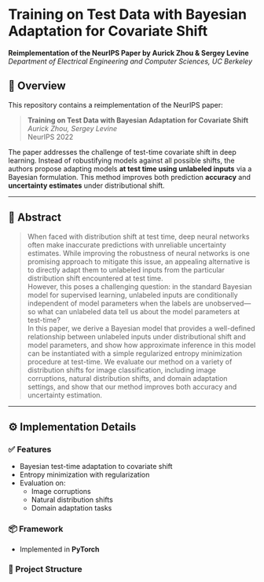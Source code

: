 # Training on Test Data with Bayesian Adaptation for Covariate Shift

**Reimplementation of the NeurIPS Paper by Aurick Zhou & Sergey Levine**  
*Department of Electrical Engineering and Computer Sciences, UC Berkeley*

## 📌 Overview

This repository contains a reimplementation of the NeurIPS paper:

> **Training on Test Data with Bayesian Adaptation for Covariate Shift**  
> *Aurick Zhou, Sergey Levine*  
> NeurIPS 2022

The paper addresses the challenge of test-time covariate shift in deep learning. Instead of robustifying models against all possible shifts, the authors propose adapting models **at test time using unlabeled inputs** via a Bayesian formulation. This method improves both prediction **accuracy** and **uncertainty estimates** under distributional shift.

---

## 🧠 Abstract

> When faced with distribution shift at test time, deep neural networks often make inaccurate predictions with unreliable uncertainty estimates. While improving the robustness of neural networks is one promising approach to mitigate this issue, an appealing alternative is to directly adapt them to unlabeled inputs from the particular distribution shift encountered at test time.  
> However, this poses a challenging question: in the standard Bayesian model for supervised learning, unlabeled inputs are conditionally independent of model parameters when the labels are unobserved—so what can unlabeled data tell us about the model parameters at test-time?  
> In this paper, we derive a Bayesian model that provides a well-defined relationship between unlabeled inputs under distributional shift and model parameters, and show how approximate inference in this model can be instantiated with a simple regularized entropy minimization procedure at test-time. We evaluate our method on a variety of distribution shifts for image classification, including image corruptions, natural distribution shifts, and domain adaptation settings, and show that our method improves both accuracy and uncertainty estimation.

---

## ⚙️ Implementation Details

### ✅ Features
- Bayesian test-time adaptation to covariate shift
- Entropy minimization with regularization
- Evaluation on:
  - Image corruptions
  - Natural distribution shifts
  - Domain adaptation tasks

### 📦 Framework
- Implemented in **PyTorch**

### 📁 Project Structure
